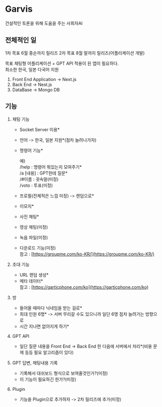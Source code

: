# Garvis
건설적인 토론을 위해 도움을 주는 사회자AI

## 전체적인 일

1차 목표 6월 중순까지 릴리즈
2차 목표 8월 말까지 릴리즈(어플리케이션 개발)

목표 채팅형 어플리케이션 + GPT API 적용이 된 앱이 필요하다.  
최소한 한국, 일본 다국어 지원  

1. Front End Application -> Next.js  
2. Back End -> Nest.js  
3. DataBase -> Mongo DB  

## 기능

1. 채팅 기능

   - Socket Server 이용*  
   - 언어 -> 한국, 일본 지원*(점차 늘려나가자)  
   - 명령어 기능*  
   
      예)  
         /help       : 명령어 뭐있는지 모여주기*  
         /a [내용]   : GPT한테 질문*  
         /#이름      : 귓속말(미정)  
         /voto       : 투표(미정)  
         
   - 프로필(전체적은 느낌 미정) -> 랜덤으로*  
   - 이모지*  
   - 사진 채팅*  
   - 영상 채팅(미정)  
   - 녹음 파일(미정)  
   - 다운로드 기능(미정)  
   참고 : [https://groupme.com/ko-KR/](https://groupme.com/ko-KR/)

2. 초대 기능

   - URL 랜덤 생성*  
   - 메타 데이터*    
   참고 : [https://garticphone.com/ko](https://garticphone.com/ko)  

3. 방

   - 들어올 때마다 닉네임을 받는 걸로*  
   - 최대 인원 6명* -> 서버 무리갈 수도 있으니까 일단 6명 점차 늘려가는 방향으로  
   - 시간 지나면 없어지게 하기*  

4. GPT API

   - 일단 질문 내용을 Front End -> Back End 한 다음에 서버에서 처리*(비용 문제 등등 필요 알고리즘이 있다)  
   
5. GPT 답변, 채팅내용 기록

   - 기록해서 대쉬보드 형식으로 보여줄것인가?(미정)
   - 이 기능이 필요하긴 한가?(미정)
   
6. Plugin

   - 기능을 Plugin으로 추가하자 -> 2차 릴리즈에 추가(미정)
